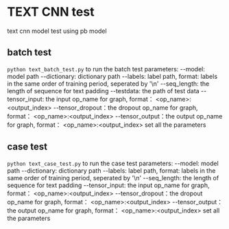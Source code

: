 # TEXT CNN test
text cnn model test using pb model
## batch test
`python text_batch_test.py` to run the batch test
parameters:
  --model: model path
  --dictionary: dictionary path
  --labels: label path, format: labels in the same order of training period, seperated by '\n'
  --seq_length: the length of sequence for text padding
  --testdata: the path of test data
  --tensor_input: the input op_name for graph, format： <op_name>:<output_index>
  --tensor_dropout：the dropout op_name for graph, format： <op_name>:<output_index>
  --tensor_output：the output op_name for graph, format： <op_name>:<output_index>
  set all the parameters
## case test
`python text_case_test.py` to run the case test
parameters:
  --model: model path
  --dictionary: dictionary path
  --labels: label path, format: labels in the same order of training period, seperated by '\n'
  --seq_length: the length of sequence for text padding
  --tensor_input: the input op_name for graph, format： <op_name>:<output_index>
  --tensor_dropout：the dropout op_name for graph, format： <op_name>:<output_index>
  --tensor_output：the output op_name for graph, format： <op_name>:<output_index>
  set all the parameters
